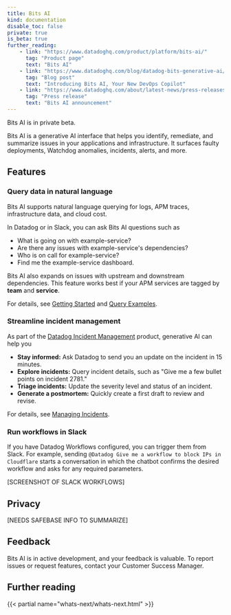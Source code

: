 ```yaml
---
title: Bits AI
kind: documentation
disable_toc: false
private: true
is_beta: true
further_reading:
    - link: "https://www.datadoghq.com/product/platform/bits-ai/"
      tag: "Product page"
      text: "Bits AI"
    - link: "https://www.datadoghq.com/blog/datadog-bits-generative-ai/"
      tag: "Blog post"
      text: "Introducing Bits AI, Your New DevOps Copilot"
    - link: "https://www.datadoghq.com/about/latest-news/press-releases/datadog-announces-bits-an-ai-assistant-to-help-engineers-quickly-resolve-application-issues/"
      tag: "Press release"
      text: "Bits AI announcement"
---
```


<div class="alert alert-info">Bits AI is in private beta.</div>

Bits AI is a generative AI interface that helps you identify, remediate, and summarize issues in your applications and infrastructure. It surfaces faulty deployments, Watchdog anomalies, incidents, alerts, and more.

## Features

### Query data in natural language

Bits AI supports natural language querying for logs, APM traces, infrastructure data, and cloud cost.

In Datadog or in Slack, you can ask Bits AI questions such as
- What is going on with example-service?
- Are there any issues with example-service's dependencies?
- Who is on call for example-service?
- Find me the example-service dashboard.

Bits AI also expands on issues with upstream and downstream dependencies. This feature works best if your APM services are tagged by **team** and **service**.

For details, see [Getting Started][5] and [Query Examples][3].

### Streamline incident management

As part of the [Datadog Incident Management][2] product, generative AI can help you 

- **Stay informed:** Ask Datadog to send you an update on the incident in 15 minutes.
- **Explore incidents:** Query incident details, such as "Give me a few bullet points on incident 2781."
- **Triage incidents:** Update the severity level and status of an incident.
- **Generate a postmortem:** Quickly create a first draft to review and revise.

For details, see [Managing Incidents][4].

### Run workflows in Slack

If you have Datadog Workflows configured, you can trigger them from Slack. For example, sending `@Datadog Give me a workflow to block IPs in Cloudflare` starts a conversation in which the chatbot confirms the desired workflow and asks for any required parameters.

[SCREENSHOT OF SLACK WORKFLOWS]

## Privacy

[NEEDS SAFEBASE INFO TO SUMMARIZE]

## Feedback

Bits AI is in active development, and your feedback is valuable. To report issues or request features, contact your Customer Success Manager.

[2]: https://www.datadoghq.com/product/incident-management/
[3]: /bits_ai/query_examples/
[4]: /bits_ai/managing_incidents/
[5]: /bits_ai/getting_started/

## Further reading

{{< partial name="whats-next/whats-next.html" >}}